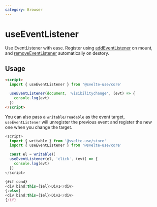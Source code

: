 ```yaml
---
category: Browser
---
```


# useEventListener

Use EventListener with ease. Register using [addEventListener](https://developer.mozilla.org/en-US/docs/Web/API/EventTarget/addEventListener) on mount, and [removeEventListener](https://developer.mozilla.org/en-US/docs/Web/API/EventTarget/removeEventListener) automatically on destory.

## Usage

```html
<script>
  import { useEventListener } from '@svelte-use/core'

  useEventListener(document, 'visibilitychange', (evt) => {
    console.log(evt)
  })
</script>
```

You can also pass a `writable/readable` as the event target, `useEventListener` will unregister the previous event and register the new one when you change the target.

```js
<script>
  import { writable } from '@svelte-use/store'
  import { useEventListener } from '@svelte-use/core'

  const el = writable()
  useEventListener(el, 'click', (evt) => {
    console.log(evt)
  })
</script>

{#if cond}
<div bind:this={$el}>Div1</div>
{:else}
<div bind:this={$el}>Div2</div>
{/if}
```
